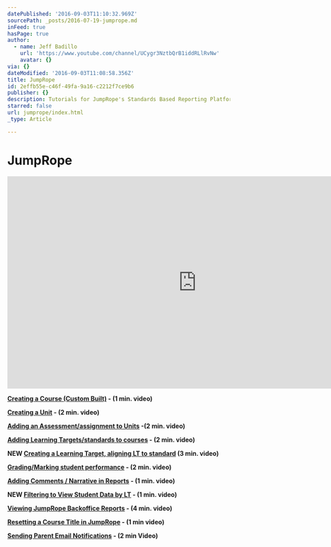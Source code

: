 ```yaml
---
datePublished: '2016-09-03T11:10:32.969Z'
sourcePath: _posts/2016-07-19-jumprope.md
inFeed: true
hasPage: true
author:
  - name: Jeff Badillo
    url: 'https://www.youtube.com/channel/UCygr3NztbQrB1iddRLlRvNw'
    avatar: {}
via: {}
dateModified: '2016-09-03T11:08:58.356Z'
title: JumpRope
id: 2effb55e-c46f-49fa-9a16-c2212f7ce9b6
publisher: {}
description: Tutorials for JumpRope's Standards Based Reporting Platform.
starred: false
url: jumprope/index.html
_type: Article

---
```

# JumpRope

<iframe src="https://cdn.embedly.com/widgets/media.html?src=https%3A%2F%2Fwww.youtube.com%2Fembed%2FWp0CoupAbxk%3Ffeature%3Doembed&amp;url=http%3A%2F%2Fwww.youtube.com%2Fwatch%3Fv%3DWp0CoupAbxk&amp;image=https%3A%2F%2Fi.ytimg.com%2Fvi%2FWp0CoupAbxk%2Fhqdefault.jpg&amp;key=b7d04c9b404c499eba89ee7072e1c4f7&amp;type=text%2Fhtml&amp;schema=youtube" width="854" height="480" scrolling="no" frameborder="0" allowfullscreen="" style=""></iframe>

**[Creating a Course (Custom Built)][0] - (1 min. video)**

**[Creating a Unit][1] - (2 min. video)**

**[Adding an Assessment/assignment to Units][2] -(2 min. video)**

**[Adding Learning Targets/standards to courses][3] - (2 min. video)**

**NEW [Creating a Learning Target, aligning LT to standard][4] (3 min. video)**

**[Grading/Marking student performance][5] - (2 min. video)**

**[Adding Comments / Narrative in Reports][6] - (1 min. video)**

**NEW [Filtering to View Student Data by LT][7] - (1 min. video)**

**[Viewing JumpRope Backoffice Reports][8] - (4 min. video)**

**[Resetting a Course Title in JumpRope][9] - (1 min video)**

**[Sending Parent Email Notifications][10] - (2 min Video)**

[0]: https://drive.google.com/file/d/0B5ybqv4SueJjQ3FkemNmYWlZbUE/view?usp=sharing
[1]: https://drive.google.com/file/d/0B5ybqv4SueJjdFBNdTcyakVqbk0/view?usp=sharing
[2]: https://drive.google.com/file/d/0B5ybqv4SueJjWW12Vi15ZUtYblE/view?usp=sharing
[3]: https://drive.google.com/a/cssu.org/file/d/0B5ybqv4SueJjVlppblFBNkJXaXM/view?usp=drivesdk
[4]: https://youtu.be/Wp0CoupAbxk
[5]: https://drive.google.com/a/cssu.org/file/d/0B5ybqv4SueJjQk1ibkNGN0tvSHc/view?usp=drivesdk
[6]: https://drive.google.com/a/cssu.org/file/d/0B5ybqv4SueJjOWJLa2p1MzZMNWs/view?usp=drivesdk
[7]: https://drive.google.com/file/d/0B5ybqv4SueJjMjZrSzVIREFscUU/view
[8]: https://drive.google.com/file/d/0B5ybqv4SueJjbFRWMkgtYzdTYnM/view?usp=sharing
[9]: https://drive.google.com/a/cssu.org/file/d/0B5ybqv4SueJjYm1vdi1tQ04yQWM/view
[10]: https://drive.google.com/a/cssu.org/file/d/0B5ybqv4SueJjd01SR3psM0Z3VWs/view